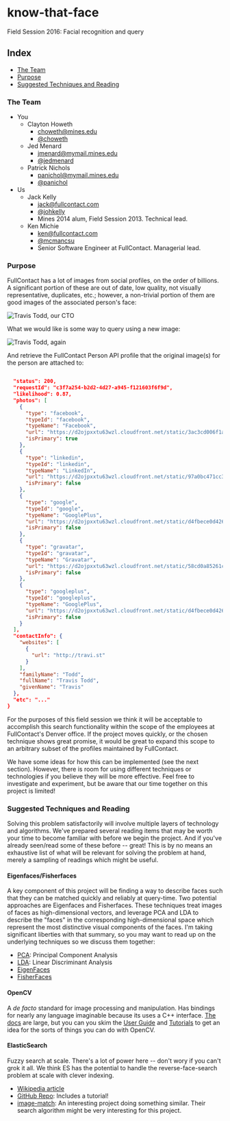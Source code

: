 # know-that-face
Field Session 2016: Facial recognition and query

## Index
* [The Team](#team)
* [Purpose](#purpose)
* [Suggested Techniques and Reading](#reading)

### <a name="team"></a>The Team
* You
  * Clayton Howeth 
    * <choweth@mines.edu> 
    * [@choweth](https://github.com/choweth)
  * Jed Menard 
    * <jmenard@mymail.mines.edu> 
    * [@jedmenard](https://github.com/jedmenard)
  * Patrick Nichols 
    * <panichol@mymail.mines.edu> 
    * [@panichol](https://github.com/panichol)
* Us
  * Jack Kelly 
    * <jack@fullcontact.com> 
    * [@johkelly](https://github.com/johkelly)
    * Mines 2014 alum, Field Session 2013. Technical lead.
  * Ken Michie 
    * <ken@fullcontact.com> 
    * [@mcmancsu](https://github.com/mcmancsu)
    * Senior Software Engineer at FullContact. Managerial lead.

### <a name="purpose"></a>Purpose
FullContact has a lot of images from social profiles, on the order of billions. A significant portion of these are out of date, low quality, not visually representative, duplicates, etc.; however, a non-trivial portion of them are good images of the associated person's face:

![Travis Todd, our CTO](https://d2ojpxxtu63wzl.cloudfront.net/static/97a0bc471cc3a26414480bad5d6bb070_7bb1bf3436444627ab209d7159ec5c4d150bddc3b109285efd090e77806c07f3)

What we would like is some way to query using a new image: 

![Travis Todd, again](https://marketing-cdn1.fullcontact.com/wp-content/uploads/2015/12/travis.jpg)

And retrieve the FullContact Person API profile that the original image(s) for the person are attached to:

```json

  "status": 200,
  "requestId": "c3f7a254-b2d2-4d27-a945-f121603f6f9d",
  "likelihood": 0.87,
  "photos": [
    {
      "type": "facebook",
      "typeId": "facebook",
      "typeName": "Facebook",
      "url": "https://d2ojpxxtu63wzl.cloudfront.net/static/3ac3cd006f1a467719c8df5b44626984_62537b0dd32e98dbf41ba419ed33c1968d69a1ae31a57ffe274dab6ea1ca6e89",
      "isPrimary": true
    },
    {
      "type": "linkedin",
      "typeId": "linkedin",
      "typeName": "LinkedIn",
      "url": "https://d2ojpxxtu63wzl.cloudfront.net/static/97a0bc471cc3a26414480bad5d6bb070_7bb1bf3436444627ab209d7159ec5c4d150bddc3b109285efd090e77806c07f3",
      "isPrimary": false
    },
    {
      "type": "google",
      "typeId": "google",
      "typeName": "GooglePlus",
      "url": "https://d2ojpxxtu63wzl.cloudfront.net/static/d4fbece0d42660711d8320cd24ed6ebe_7c04c0cc814a31af22f72aac2da772abab2d6b8970bdb453d01c0d1e4a16152d",
      "isPrimary": false
    },
    {
      "type": "gravatar",
      "typeId": "gravatar",
      "typeName": "Gravatar",
      "url": "https://d2ojpxxtu63wzl.cloudfront.net/static/58cd0a85261c5da33162a32da488dda0_6d078ccac1e2e46c90d73304e40b6ac9c9a1a3c6e12007a1bf0fd6fb638322f6",
      "isPrimary": false
    },
    {
      "type": "googleplus",
      "typeId": "googleplus",
      "typeName": "GooglePlus",
      "url": "https://d2ojpxxtu63wzl.cloudfront.net/static/d4fbece0d42660711d8320cd24ed6ebe_7c04c0cc814a31af22f72aac2da772abab2d6b8970bdb453d01c0d1e4a16152d",
      "isPrimary": false
    }
  ],
  "contactInfo": {
    "websites": [
      {
        "url": "http://travi.st"
      }
    ],
    "familyName": "Todd",
    "fullName": "Travis Todd",
    "givenName": "Travis"
  },
  "etc": "..."
}
```

For the purposes of this field session we think it will be acceptable to accomplish this search functionality within the scope of the employees at FullContact's Denver office. If the project moves quickly, or the chosen technique shows great promise, it would be great to expand this scope to an arbitrary subset of the profiles maintained by FullContact.

We have some ideas for how this can be implemented (see the next section). However, there is room for using different techniques or technologies if you believe they will be more effective. Feel free to investigate and experiment, but be aware that our time together on this project is limited!

### <a name="reading"></a>Suggested Techniques and Reading

Solving this problem satisfactorily will involve multiple layers of technology and algorithms. We've prepared several reading items that may be worth your time to become familiar with before we begin the project. And if you've already seen/read some of these before -- great! This is by no means an exhaustive list of what will be relevant for solving the problem at hand, merely a sampling of readings which might be useful.

#### Eigenfaces/Fisherfaces
A key component of this project will be finding a way to describe faces such that they can be matched quickly and reliably at query-time. Two potential approaches are Eigenfaces and Fisherfaces. These techniques treat images of faces as high-dimensional vectors, and leverage PCA and LDA to describe the "faces" in the corresponding high-dimensional space which represent the most distinctive visual components of the faces. I'm taking significant liberties with that summary, so you may want to read up on the underlying techniques so we discuss them together:

* [PCA](https://en.wikipedia.org/wiki/Principal_component_analysis): Principal Component Analysis
* [LDA](https://en.wikipedia.org/wiki/Linear_discriminant_analysis): Linear Discriminant Analysis
* [EigenFaces](https://en.wikipedia.org/wiki/Eigenface)
* [FisherFaces](http://docs.opencv.org/2.4/modules/contrib/doc/facerec/facerec_tutorial.html#fisherfaces)

#### OpenCV
A _de facto_ standard for image processing and manipulation. Has bindings for nearly any language imaginable because its uses a C++ interface. [The docs](http://docs.opencv.org/2.4/modules/refman.html) are large, but you can you skim the [User Guide](http://docs.opencv.org/2.4/doc/user_guide/user_guide.html) and [Tutorials](http://docs.opencv.org/2.4/doc/tutorials/tutorials.html) to get an idea for the sorts of things you can do with OpenCV.

#### ElasticSearch
Fuzzy search at scale. There's a lot of power here -- don't wory if you can't grok it all. We think ES has the potential to handle the reverse-face-search problem at scale with clever indexing.

* [Wikipedia article](https://en.wikipedia.org/wiki/Elasticsearch)
* [GitHub Repo](https://github.com/elastic/elasticsearch): Includes a tutorial!
* [image-match](https://github.com/ascribe/image-match): An interesting project doing something similar. Their search algorithm might be very interesting for this project.
